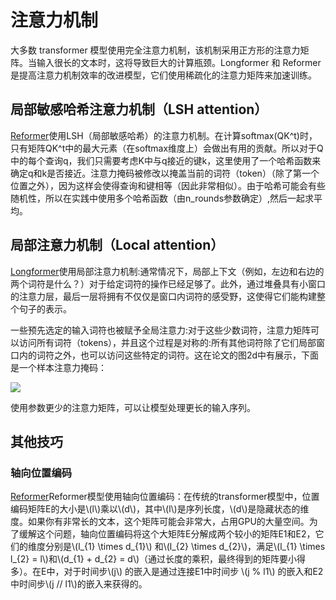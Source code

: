 <!--版权2023年HuggingFace团队保留所有权利。

根据Apache许可证第2.0版（“许可证”）许可；除非符合许可证，否则您不得使用此文件。您可以在以下网址获取许可证的副本：

http://www.apache.org/licenses/LICENSE-2.0

除非适用法律要求或书面同意，否则按“按原样”分发的软件，无论是明示还是暗示的，都没有任何担保或条件。请参阅许可证以了解特定语言下的权限和限制。

⚠️ 请注意，本文件虽然使用Markdown编写，但包含了特定的语法，适用于我们的doc-builder（类似于MDX），可能无法在您的Markdown查看器中正常渲染。

-->

# 注意力机制

大多数 transformer 模型使用完全注意力机制，该机制采用正方形的注意力矩阵。当输入很长的文本时，这将导致巨大的计算瓶颈。Longformer 和 Reformer 是提高注意力机制效率的改进模型，它们使用稀疏化的注意力矩阵来加速训练。

## 局部敏感哈希注意力机制（LSH attention）

[Reformer](model_doc/reformer)使用LSH（局部敏感哈希）的注意力机制。在计算softmax(QK^t)时，只有矩阵QK^t中的最大元素（在softmax维度上）会做出有用的贡献。所以对于Q中的每个查询q，我们只需要考虑K中与q接近的键k，这里使用了一个哈希函数来确定q和k是否接近。注意力掩码被修改以掩盖当前的词符（token）（除了第一个位置之外），因为这样会使得查询和键相等（因此非常相似）。由于哈希可能会有些随机性，所以在实践中使用多个哈希函数（由n_rounds参数确定）,然后一起求平均。

## 局部注意力机制（Local attention）
[Longformer](model_doc/longformer)使用局部注意力机制:通常情况下，局部上下文（例如，左边和右边的两个词符是什么？）对于给定词符的操作已经足够了。此外，通过堆叠具有小窗口的注意力层，最后一层将拥有不仅仅是窗口内词符的感受野，这使得它们能构建整个句子的表示。

一些预先选定的输入词符也被赋予全局注意力:对于这些少数词符，注意力矩阵可以访问所有词符（tokens），并且这个过程是对称的:所有其他词符除了它们局部窗口内的词符之外，也可以访问这些特定的词符。这在论文的图2d中有展示，下面是一个样本注意力掩码：

<div class="flex justify-center">
    <img scale="50 %" align="center" src="https://huggingface.co/datasets/huggingface/documentation-images/resolve/main/local_attention_mask.png"/>
</div>

使用参数更少的注意力矩阵，可以让模型处理更长的输入序列。

## 其他技巧

### 轴向位置编码

[Reformer](model_doc/reformer)Reformer模型使用轴向位置编码：在传统的transformer模型中，位置编码矩阵E的大小是\\(l\\)乘以\\(d\\)，其中\\(l\\)是序列长度，\\(d\\)是隐藏状态的维度。如果你有非常长的文本，这个矩阵可能会非常大，占用GPU的大量空间。为了缓解这个问题，轴向位置编码将这个大矩阵E分解成两个较小的矩阵E1和E2，它们的维度分别是\\(l_{1} \times d_{1}\\) 和\\(l_{2} \times d_{2}\\)，满足\\(l_{1} \times l_{2} = l\\)和\\(d_{1} + d_{2} = d\\)（通过长度的乘积，最终得到的矩阵要小得多）。在E中，对于时间步\\(j\\) 的嵌入是通过连接E1中时间步 \\(j \% l1\\) 的嵌入和E2中时间步\\(j // l1\\)的嵌入来获得的。

